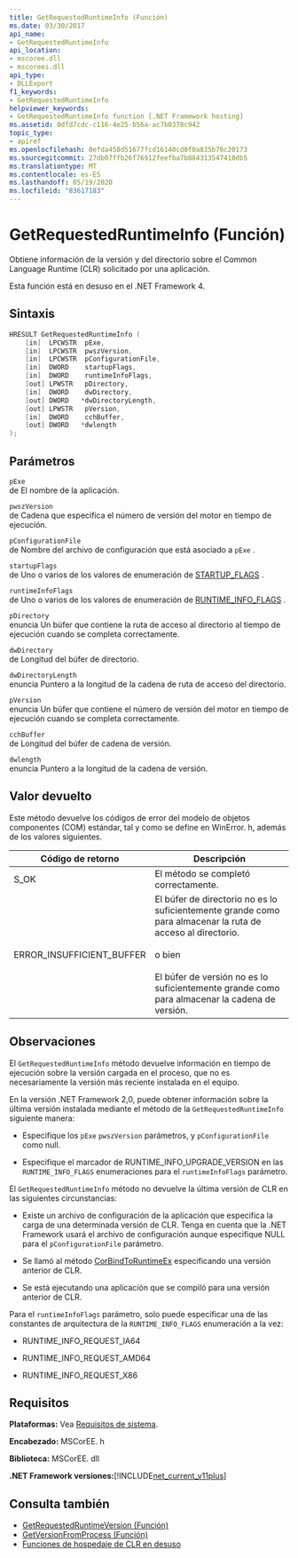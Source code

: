```yaml
---
title: GetRequestedRuntimeInfo (Función)
ms.date: 03/30/2017
api_name:
- GetRequestedRuntimeInfo
api_location:
- mscoree.dll
- mscoreei.dll
api_type:
- DLLExport
f1_keywords:
- GetRequestedRuntimeInfo
helpviewer_keywords:
- GetRequestedRuntimeInfo function [.NET Framework hosting]
ms.assetid: 0dfd7cdc-c116-4e25-b56a-ac7b0378c942
topic_type:
- apiref
ms.openlocfilehash: 0efda458d51677fcd16140cd0f0a835b76c20173
ms.sourcegitcommit: 27db07ffb26f76912feefba7b884313547410db5
ms.translationtype: MT
ms.contentlocale: es-ES
ms.lasthandoff: 05/19/2020
ms.locfileid: "83617183"
---
```

# <a name="getrequestedruntimeinfo-function"></a>GetRequestedRuntimeInfo (Función)
Obtiene información de la versión y del directorio sobre el Common Language Runtime (CLR) solicitado por una aplicación.  
  
 Esta función está en desuso en el .NET Framework 4.  
  
## <a name="syntax"></a>Sintaxis  
  
```cpp  
HRESULT GetRequestedRuntimeInfo (  
    [in]  LPCWSTR  pExe,
    [in]  LPCWSTR  pwszVersion,
    [in]  LPCWSTR  pConfigurationFile,
    [in]  DWORD    startupFlags,
    [in]  DWORD    runtimeInfoFlags,
    [out] LPWSTR   pDirectory,
    [in]  DWORD    dwDirectory,
    [out] DWORD   *dwDirectoryLength,
    [out] LPWSTR   pVersion,
    [in]  DWORD    cchBuffer,
    [out] DWORD   *dwlength  
);  
```  
  
## <a name="parameters"></a>Parámetros  
 `pExe`  
 de El nombre de la aplicación.  
  
 `pwszVersion`  
 de Cadena que especifica el número de versión del motor en tiempo de ejecución.  
  
 `pConfigurationFile`  
 de Nombre del archivo de configuración que está asociado a `pExe` .  
  
 `startupFlags`  
 de Uno o varios de los valores de enumeración de [STARTUP_FLAGS](startup-flags-enumeration.md) .  
  
 `runtimeInfoFlags`  
 de Uno o varios de los valores de enumeración de [RUNTIME_INFO_FLAGS](runtime-info-flags-enumeration.md) .  
  
 `pDirectory`  
 enuncia Un búfer que contiene la ruta de acceso al directorio al tiempo de ejecución cuando se completa correctamente.  
  
 `dwDirectory`  
 de Longitud del búfer de directorio.  
  
 `dwDirectoryLength`  
 enuncia Puntero a la longitud de la cadena de ruta de acceso del directorio.  
  
 `pVersion`  
 enuncia Un búfer que contiene el número de versión del motor en tiempo de ejecución cuando se completa correctamente.  
  
 `cchBuffer`  
 de Longitud del búfer de cadena de versión.  
  
 `dwlength`  
 enuncia Puntero a la longitud de la cadena de versión.  
  
## <a name="return-value"></a>Valor devuelto  
 Este método devuelve los códigos de error del modelo de objetos componentes (COM) estándar, tal y como se define en WinError. h, además de los valores siguientes.  
  
|Código de retorno|Descripción|  
|-----------------|-----------------|  
|S_OK|El método se completó correctamente.|  
|ERROR_INSUFFICIENT_BUFFER|El búfer de directorio no es lo suficientemente grande como para almacenar la ruta de acceso al directorio.<br /><br /> o bien<br /><br /> El búfer de versión no es lo suficientemente grande como para almacenar la cadena de versión.|  
  
## <a name="remarks"></a>Observaciones  
 El `GetRequestedRuntimeInfo` método devuelve información en tiempo de ejecución sobre la versión cargada en el proceso, que no es necesariamente la versión más reciente instalada en el equipo.  
  
 En la versión .NET Framework 2,0, puede obtener información sobre la última versión instalada mediante el método de la `GetRequestedRuntimeInfo` siguiente manera:  
  
- Especifique los `pExe` `pwszVersion` parámetros, y `pConfigurationFile` como null.  
  
- Especifique el marcador de RUNTIME_INFO_UPGRADE_VERSION en las `RUNTIME_INFO_FLAGS` enumeraciones para el `runtimeInfoFlags` parámetro.  
  
 El `GetRequestedRuntimeInfo` método no devuelve la última versión de CLR en las siguientes circunstancias:  
  
- Existe un archivo de configuración de la aplicación que especifica la carga de una determinada versión de CLR. Tenga en cuenta que la .NET Framework usará el archivo de configuración aunque especifique NULL para el `pConfigurationFile` parámetro.  
  
- Se llamó al método [CorBindToRuntimeEx](corbindtoruntimeex-function.md) especificando una versión anterior de CLR.  
  
- Se está ejecutando una aplicación que se compiló para una versión anterior de CLR.  
  
 Para el `runtimeInfoFlags` parámetro, solo puede especificar una de las constantes de arquitectura de la `RUNTIME_INFO_FLAGS` enumeración a la vez:  
  
- RUNTIME_INFO_REQUEST_IA64  
  
- RUNTIME_INFO_REQUEST_AMD64  
  
- RUNTIME_INFO_REQUEST_X86  
  
## <a name="requirements"></a>Requisitos  
 **Plataformas:** Vea [Requisitos de sistema](../../get-started/system-requirements.md).  
  
 **Encabezado:** MSCorEE. h  
  
 **Biblioteca:** MSCorEE. dll  
  
 **.NET Framework versiones:**[!INCLUDE[net_current_v11plus](../../../../includes/net-current-v11plus-md.md)]  
  
## <a name="see-also"></a>Consulta también

- [GetRequestedRuntimeVersion (Función)](getrequestedruntimeversion-function.md)
- [GetVersionFromProcess (Función)](getversionfromprocess-function.md)
- [Funciones de hospedaje de CLR en desuso](deprecated-clr-hosting-functions.md)
